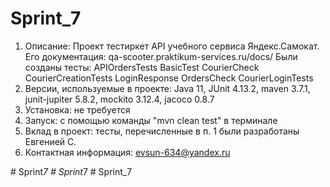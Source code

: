 # Sprint_7

1. Описание: Проект тестиркет API учебного сервиса Яндекс.Самокат. Его документация: qa-scooter.praktikum-services.ru/docs/
Были созданы тесты:
   APIOrdersTests
   BasicTest
   CourierCheck
   CourierCreationTests
   LoginResponse
   OrdersCheck
   CourierLoginTests
3. Версии, используемые в проекте: Java 11, JUnit 4.13.2, maven 3.7.1, junit-jupiter 5.8.2, mockito 3.12.4, jacoco 0.8.7
3. Установка: не требуется
4. Запуск: с помощью команды "mvn clean test" в терминале
5. Вклад в проект: тесты, перечисленные в п. 1 были разработаны Евгенией С.
6. Контактная информация: evsun-634@yandex.ru

#   S p r i n t _ 7 
 
 
#   S p r i n t _ 7  
 #   S p r i n t _ 7  
 